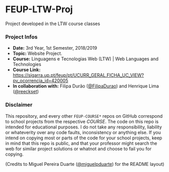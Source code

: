 # FEUP-LTW-Proj
Project developed in the LTW course classes

### Project Infos
* **Date:** 3rd Year, 1st Semester, 2018/2019
* **Topic:** Website Project.
* **Course:** Linguagens e Tecnologias Web (LTW) | Web Languages and Technologies
* **Course Link:** https://sigarra.up.pt/feup/pt/UCURR_GERAL.FICHA_UC_VIEW?pv_ocorrencia_id=420005
* **In collaboration with:** Filipa Durão ([@FilipaDurao](https://github.com/FilipaDurao)) and Henrique Lima ([@reeckset](https://github.com/reeckset))


### Disclaimer
This repository, and every other `FEUP-COURSE*` repos on GitHub correspond to school projects from the respective *COURSE*. The code on this repo is intended for educational purposes. I do not take any responsibility, liability or whateverity over any code faults, inconsistency or anything else. If you intend on copying most or parts of the code for your school projects, keep in mind that this repo is public, and that your professor might search the web for similar project solutions or whatnot and choose to fail you for copying.

(Credits to Miguel Pereira Duarte ([@miguelpduarte](https://github.com/miguelpduarte)) for the README layout)
